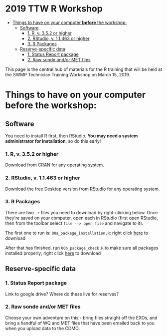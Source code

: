 2019 TTW R Workshop
================

-   [Things to have on your computer **before** the workshop:](#things-to-have-on-your-computer-before-the-workshop)
    -   [Software](#software)
        -   [1. R, v. 3.5.2 or higher](#r-v.-3.5.2-or-higher)
        -   [2. RStudio, v. 1.1.463 or higher](#rstudio-v.-1.1.463-or-higher)
        -   [3. R Packages](#r-packages)
    -   [Reserve-specific data](#reserve-specific-data)
        -   [1. Status Report package](#status-report-package)
        -   [2. Raw sonde and/or MET files](#raw-sonde-andor-met-files)

This page is the central hub of materials for the R training that will be held at the SWMP Technician Training Workshop on March 15, 2019.

Things to have on your computer **before** the workshop:
========================================================

Software
--------

You need to install R first, then RStudio. **You may need a system administrator for installation**, so do this early!

### 1. R, v. 3.5.2 or higher

Download from [CRAN](https://cran.r-project.org/) for any operating system.

### 2. RStudio, v. 1.1.463 or higher

Download the free Desktop version from [RStudio](https://www.rstudio.com/products/rstudio/download/) for any operating system.

### 3. R Packages

There are two `.r` files you need to download by right-clicking below. Once they're saved on your computer, open each in RStudio (first open RStudio, then from the toolbar select `file --> open file` and navigate to it).

The first one to run is: `00a_package_installation.R`: right click [here](https://github.com/swmpkim/ttw_2019/blob/master/00a_package_installation.R) to download

After that has finished, run `00b_package_check.R` to make sure all packages installed properly; right click [here](https://github.com/swmpkim/ttw_2019/blob/master/00b_package_check.R) to download

Reserve-specific data
---------------------

### 1. Status Report package

Link to google drive? Where do these live for reserves?

### 2. Raw sonde and/or MET files

Choose your own adventure on this - bring files straight off the EXOs, and bring a handful of WQ and MET files that have been emailed back to you when you upload data to the CDMO.
